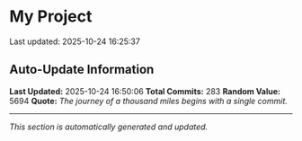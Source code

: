 # My Project


Last updated: 2025-10-24 16:25:37



























































































































































































































































































## Auto-Update Information

**Last Updated:** 2025-10-24 16:50:06
**Total Commits:** 283
**Random Value:** 5694
**Quote:** _The journey of a thousand miles begins with a single commit._

---
_This section is automatically generated and updated._